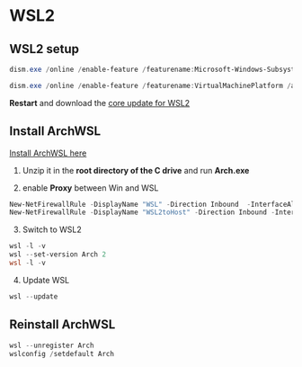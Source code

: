 # WSL2

## WSL2 setup

```PowerShell
dism.exe /online /enable-feature /featurename:Microsoft-Windows-Subsystem-Linux /all /norestart

dism.exe /online /enable-feature /featurename:VirtualMachinePlatform /all /norestart
```

**Restart** and download the [core update for WSL2](https://wslstorestorage.blob.core.windows.net/wslblob/wsl_update_x64.msi)

## Install ArchWSL

[Install ArchWSL here](https://github.com/yuk7/ArchWSL/releases)

1. Unzip it in the **root directory of the C drive** and run **Arch.exe**

2. enable **Proxy** between Win and WSL

```PowerShell
New-NetFirewallRule -DisplayName "WSL" -Direction Inbound  -InterfaceAlias "vEthernet (WSL)"  -Action Allow
New-NetFirewallRule -DisplayName "WSL2toHost" -Direction Inbound -InterfaceAlias "vEthernet (WSL)" -Action Allow -RemoteAddress LocalSubnet
```

3. Switch to WSL2

```PowerShell
wsl -l -v
wsl --set-version Arch 2
wsl -l -v
```

4. Update WSL

```PowerShell
wsl --update
```

## Reinstall ArchWSL

```PowerShell
wsl --unregister Arch
wslconfig /setdefault Arch
```
